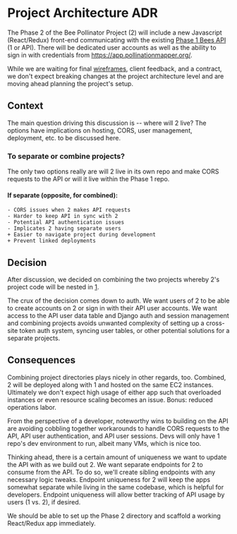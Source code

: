 # Project Architecture ADR

The Phase 2 of the Bee Pollinator Project (2) will include a new Javascript
(React/Redux) front-end communicating with the existing [Phase 1 Bees
API](https://app.pollinationmapper.org/) (1 or API). There will be dedicated
user accounts as well as the ability to sign in with credentials from
https://app.pollinationmapper.org/.

While we are waiting for final
[wireframes](https://app.goabstract.com/projects/1955fff0-89e6-11e8-9d27-3b6b7c64f4e5/branches/master/files/E258E310-7858-4F64-9C6F-43572DBBEB19),
client feedback, and a contract, we don't expect breaking changes at the project
architecture level and are moving ahead planning the project's setup.

## Context

The main question driving this discussion is -- where will 2 live? The options
have implications on hosting, CORS, user management, deployment, etc. to be
discussed here.

### To separate or combine projects?
The only two options really are will 2 live in its own repo and make CORS
requests to the API or will it live within the Phase 1 repo.

#### If separate (opposite, for combined):
    - CORS issues when 2 makes API requests
    - Harder to keep API in sync with 2
    - Potential API authentication issues
    - Implicates 2 having separate users
    + Easier to navigate project during development
    + Prevent linked deployments

## Decision

After discussion, we decided on combining the two projects whereby 2's project
code will be nested in [1](https://github.com/project-icp/bee-pollinator-app).

The crux of the decision comes down to auth. We want users of 2 to be able to
create accounts on 2 or sign in with their API user accounts. We want access to
the API user data table and Django auth and session management and combining
projects avoids unwanted complexity of setting up a cross-site token auth
system, syncing user tables, or other potential solutions for a separate
projects.


## Consequences

Combining project directories plays nicely in other regards, too. Combined, 2
will be deployed along with 1 and hosted on the same EC2 instances. Ultimately
we don't expect high usage of either app such that overloaded instances or even
resource scaling becomes an issue. Bonus:  reduced operations labor.

From the perspective of a developer, noteworthy wins to building on the API are
avoiding cobbling together workarounds to handle CORS requests to the API, API
user authentication, and API user sessions. Devs will only have 1 repo's dev
environment to run, albeit many VMs, which is nice too.

Thinking ahead, there is a certain amount of uniqueness we want to update the
API with as we build out 2. We want separate endpoints for 2 to consume from the
API. To do so, we'll create sibling endpoints with any necessary logic tweaks.
Endpoint uniqueness for 2 will keep the apps somewhat separate while living in
the same codebase, which is helpful for developers. Endpoint uniqueness will
allow better tracking of API usage by users (1 vs. 2), if desired.

We should be able to set up the Phase 2 directory and scaffold a working
React/Redux app immediately.
